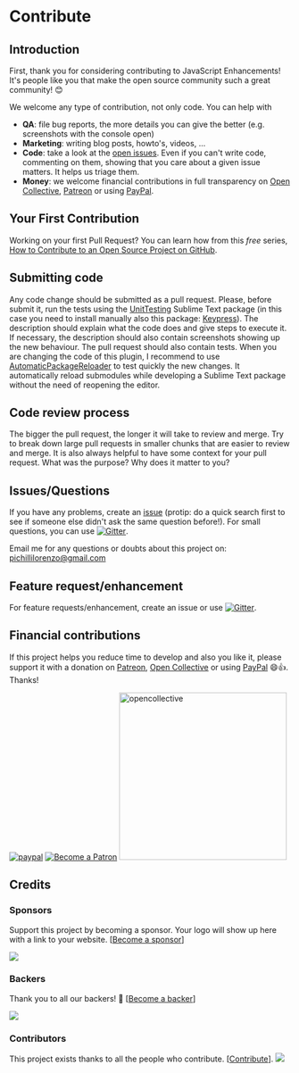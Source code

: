 # Contribute

## Introduction

First, thank you for considering contributing to JavaScript Enhancements! It's people like you that make the open source community such a great community! 😊

We welcome any type of contribution, not only code. You can help with 
- **QA**: file bug reports, the more details you can give the better (e.g. screenshots with the console open)
- **Marketing**: writing blog posts, howto's, videos, ...
- **Code**: take a look at the [open issues](https://github.com/pichillilorenzo/JavaScriptEnhancements/issues). Even if you can't write code, commenting on them, showing that you care about a given issue matters. It helps us triage them.
- **Money**: we welcome financial contributions in full transparency on [Open Collective](https://opencollective.com/javascriptenhancements), [Patreon](https://www.patreon.com/bePatron?u=9269604) or using [PayPal](https://www.paypal.me/LorenzoPichilli).

## Your First Contribution

Working on your first Pull Request? You can learn how from this *free* series, [How to Contribute to an Open Source Project on GitHub](https://egghead.io/series/how-to-contribute-to-an-open-source-project-on-github).

## Submitting code

Any code change should be submitted as a pull request. Please, before submit it, run the tests using the [UnitTesting](https://github.com/SublimeText/UnitTesting) Sublime Text package (in this case you need to install manually also this package: [Keypress](https://github.com/randy3k/Keypress)). The description should explain what the code does and give steps to execute it. If necessary, the description should also contain screenshots showing up the new behaviour. The pull request should also contain tests.
When you are changing the code of this plugin, I recommend to use [AutomaticPackageReloader](https://github.com/randy3k/AutomaticPackageReloader) to test quickly the new changes. It automatically reload submodules while developing a Sublime Text package without the need of reopening the editor.

## Code review process

The bigger the pull request, the longer it will take to review and merge. Try to break down large pull requests in smaller chunks that are easier to review and merge.
It is also always helpful to have some context for your pull request. What was the purpose? Why does it matter to you?

## Issues/Questions

If you have any problems, create an [issue](https://github.com/pichillilorenzo/JavaScriptEnhancements/issues) (protip: do a quick search first to see if someone else didn't ask the same question before!). For small questions, you can use [![Gitter](https://img.shields.io/gitter/room/nwjs/nw.js.svg)](https://gitter.im/JavaScriptEnhancements/Lobby).

Email me for any questions or doubts about this project on: [pichillilorenzo@gmail.com](mailto:pichillilorenzo@gmail.com)

## Feature request/enhancement

For feature requests/enhancement, create an issue or use [![Gitter](https://img.shields.io/gitter/room/nwjs/nw.js.svg)](https://gitter.im/JavaScriptEnhancements/Features).

## Financial contributions

If this project helps you reduce time to develop and also you like it, please support it with a donation on [Patreon](https://www.patreon.com/bePatron?u=9269604), [Open Collective](https://opencollective.com/javascriptenhancements) or using [PayPal](https://www.paypal.me/LorenzoPichilli) 😄👍. Thanks!

[![paypal](https://www.paypalobjects.com/en_US/i/btn/btn_donateCC_LG.gif)](https://www.paypal.me/LorenzoPichilli)
[![Become a Patron](https://img.shields.io/badge/-Become%20a%20Patron!-red.svg?style=for-the-badge)](https://www.patreon.com/bePatron?u=9269604)
<a href="https://opencollective.com/javascriptenhancements/donate" target="_blank">
  <img alt="opencollective" src="https://opencollective.com/javascriptenhancements/donate/button@2x.png?color=blue" width=300 />
</a>

## Credits

### Sponsors

Support this project by becoming a sponsor. Your logo will show up here with a link to your website. [[Become a sponsor](https://opencollective.com/javascriptenhancements#sponsor)]

<!-- 
<a href="https://opencollective.com/javascriptenhancements/sponsor/0/website" target="_blank"><img src="https://opencollective.com/javascriptenhancements/sponsor/0/avatar.svg"></a>
-->
<a href="https://opencollective.com/javascriptenhancements#sponsors" target="_blank"><img src="https://opencollective.com/javascriptenhancements/sponsors.svg?width=890"></a>

### Backers

Thank you to all our backers! 🙏 [[Become a backer](https://opencollective.com/javascriptenhancements#backer)]

<a href="https://opencollective.com/javascriptenhancements#backers" target="_blank"><img src="https://opencollective.com/javascriptenhancements/backers.svg?width=890"></a>

### Contributors

This project exists thanks to all the people who contribute. [[Contribute](CONTRIBUTING.md)].
<a href="graphs/contributors"><img src="https://opencollective.com/javascriptenhancements/contributors.svg?width=890" /></a>


<!-- This `CONTRIBUTING.md` is based on @nayafia's template https://github.com/nayafia/contributing-template -->
